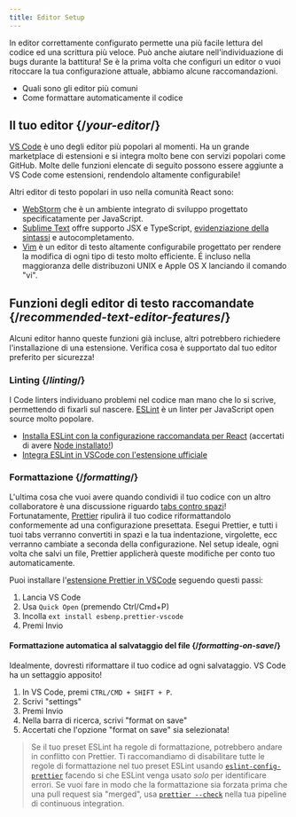 ```yaml
---
title: Editor Setup
---
```


<Intro>

In editor correttamente configurato permette una più facile lettura del codice ed una scrittura più veloce. Può anche aiutare nell'individuazione di bugs durante la battitura! Se è la prima volta che configuri un editor o vuoi ritoccare la tua configurazione attuale, abbiamo alcune raccomandazioni.

</Intro>

<YouWillLearn>

* Quali sono gli editor più comuni
* Come formattare automaticamente il codice

</YouWillLearn>

## Il tuo editor {/*your-editor*/}

[VS Code](https://code.visualstudio.com/) è uno degli editor più popolari al momenti. Ha un grande marketplace di estensioni e si integra molto bene con servizi popolari come GitHub. Molte delle funzioni elencate di seguito possono essere aggiunte a VS Code come estensioni, rendendolo altamente configurabile!

Altri editor di testo popolari in uso nella comunità React sono:

* [WebStorm](https://www.jetbrains.com/webstorm/) che è un ambiente integrato di sviluppo progettato specificatamente per JavaScript.
* [Sublime Text](https://www.sublimetext.com/) offre supporto JSX e TypeScript, [evidenziazione della sintassi](https://stackoverflow.com/a/70960574/458193) e autocompletamento.
* [Vim](https://www.vim.org/) è un editor di testo altamente configurabile progettato per rendere la modifica di ogni tipo di testo molto efficiente. É incluso nella maggioranza delle distribuzoni UNIX e Apple OS X lanciando il comando "vi".

## Funzioni degli editor di testo raccomandate {/*recommended-text-editor-features*/}

Alcuni editor hanno queste funzioni già incluse, altri potrebbero richiedere l'installazione di una estensione. Verifica cosa è supportato dal tuo editor preferito per sicurezza!

### Linting {/*linting*/}

I Code linters individuano problemi nel codice man mano che lo si scrive, permettendo di fixarli sul nascere. [ESLint](https://eslint.org/) è un linter per JavaScript open source molto popolare.

* [Installa ESLint con la configurazione raccomandata per React](https://www.npmjs.com/package/eslint-config-react-app) (accertati di avere [Node installato!](https://nodejs.org/en/download/current/))
* [Integra ESLint in VSCode con l'estensione ufficiale](https://marketplace.visualstudio.com/items?itemName=dbaeumer.vscode-eslint)

### Formattazione {/*formatting*/}

L'ultima cosa che vuoi avere quando condividi il tuo codice con un altro collaboratore è una discussione riguardo [tabs contro spazi](https://www.google.com/search?q=tabs+vs+spaces)! Fortunatamente, [Prettier](https://prettier.io/) ripulirà il tuo codice riformattandolo conformemente ad una configurazione presettata. Esegui Prettier, e tutti i tuoi tabs verranno convertiti in spazi e la tua indentazione, virgolette, ecc verranno cambiate a seconda della configurazione. Nel setup ideale, ogni volta che salvi un file, Prettier applicherà queste modifiche per conto tuo automaticamente.

Puoi installare l'[estensione Prettier in VSCode](https://marketplace.visualstudio.com/items?itemName=esbenp.prettier-vscode) seguendo questi passi:

1. Lancia VS Code
2. Usa `Quick Open` (premendo Ctrl/Cmd+P)
3. Incolla `ext install esbenp.prettier-vscode`
4. Premi Invio

#### Formattazione automatica al salvataggio del file {/*formatting-on-save*/}

Idealmente, dovresti riformattare il tuo codice ad ogni salvataggio. VS Code ha un settaggio apposito!

1. In VS Code, premi `CTRL/CMD + SHIFT + P`.
2. Scrivi "settings"
3. Premi Invio
4. Nella barra di ricerca, scrivi "format on save"
5. Accertati che l'opzione "format on save" sia selezionata!

> Se il tuo preset ESLint ha regole di formattazione, potrebbero andare in conflitto con Prettier. Ti raccomandiamo di disabilitare tutte le regole di formattazione nel tuo preset ESLint usando [`eslint-config-prettier`](https://github.com/prettier/eslint-config-prettier) facendo si che ESLint venga usato *solo* per identificare errori. Se vuoi fare in modo che la formattazione sia forzata prima che una pull request sia "merged", usa [`prettier --check`](https://prettier.io/docs/en/cli.html#--check) nella tua pipeline di continuous integration.
